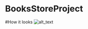 # BooksStoreProject

#How it looks
![alt_text](https://docs.google.com/uc?id=/1dBq0ztV4fyhGLrxIEWzEhW7IqTB-rAJx/view?usp=sharing)
